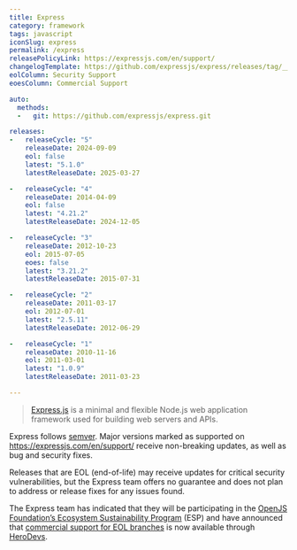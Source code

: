 ```yaml
---
title: Express
category: framework
tags: javascript
iconSlug: express
permalink: /express
releasePolicyLink: https://expressjs.com/en/support/
changelogTemplate: https://github.com/expressjs/express/releases/tag/__LATEST__
eolColumn: Security Support
eoesColumn: Commercial Support

auto:
  methods:
  -   git: https://github.com/expressjs/express.git

releases:
-   releaseCycle: "5"
    releaseDate: 2024-09-09
    eol: false
    latest: "5.1.0"
    latestReleaseDate: 2025-03-27

-   releaseCycle: "4"
    releaseDate: 2014-04-09
    eol: false
    latest: "4.21.2"
    latestReleaseDate: 2024-12-05

-   releaseCycle: "3"
    releaseDate: 2012-10-23
    eol: 2015-07-05
    eoes: false
    latest: "3.21.2"
    latestReleaseDate: 2015-07-31

-   releaseCycle: "2"
    releaseDate: 2011-03-17
    eol: 2012-07-01
    latest: "2.5.11"
    latestReleaseDate: 2012-06-29

-   releaseCycle: "1"
    releaseDate: 2010-11-16
    eol: 2011-03-01
    latest: "1.0.9"
    latestReleaseDate: 2011-03-23

---
```


> [Express.js](https://expressjs.com) is a minimal and flexible Node.js
> web application framework used for building web servers and APIs.

Express follows [semver](https://semver.org). Major versions marked as
supported on <https://expressjs.com/en/support/> receive non-breaking
updates, as well as bug and security fixes.

Releases that are EOL (end-of-life) may receive updates for critical
security vulnerabilities, but the Express team offers no guarantee and
does not plan to address or release fixes for any issues found.

The Express team has indicated that they will be participating in the
[OpenJS Foundation’s Ecosystem Sustainability Program](https://openjsf.org/ecosystem-sustainability-program)
(ESP) and have announced that [commercial support for EOL branches](https://expressjs.com/en/support) is
now available through [HeroDevs](https://www.herodevs.com/support/express-nes).
